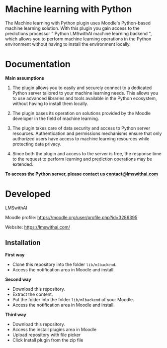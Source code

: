 # **Machine learning with Python**

The Machine learning with Python plugin uses Moodle's Python-based machine learning solution. With this plugin you gain access to the predictions processor " Python LMSwithAI machine learning backend ", which allows you to perform machine learning operations in the Python environment without having to install the environment locally.

Documentation
=============

**Main assumptions**

1.	The plugin allows you to easily and securely connect to a dedicated Python server tailored to your machine learning needs. This allows you to use advanced libraries and tools available in the Python ecosystem, without having to install them locally.

2.	The plugin bases its operation on solutions provided by the Moodle developer
   in the field of machine learning.

3.	The plugin takes care of data security and access to Python server resources. Authentication and permissions mechanisms ensure that only authorized users have access to machine learning resources while protecting data privacy.
4.	Since both the plugin and access to the server is free, the response time to the request to perform learning and prediction operations may be extended.

**To access the Python server, please contact us contact@lmswithai.com**

Developed
===========================
LMSwithAI

Moodle profile: https://moodle.org/user/profile.php?id=3286395

Website: https://lmswithai.com/

Installation
------------

**First way**

- Clone this repository into the folder `lib/mlbackend`.
- Access the notification area in Moodle and install.

**Second way**

- Download this repository.
- Extract the content.
- Put the folder into the folder `lib/mlbackend` of your Moodle.
- Access the notification area in Moodle and install.

**Third way**

- Download this repository.
- Access the install plugins area in Moodle
- Upload repository with file picker
- Click Install plugin from the zip file